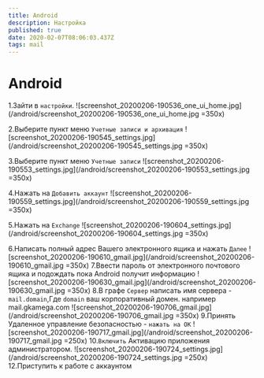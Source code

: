 ```yaml
---
title: Android
description: Настройка
published: true
date: 2020-02-07T08:06:03.437Z
tags: mail
---
```


 # Android

1.Зайти в `настройки`.
![screenshot_20200206-190536_one_ui_home.jpg](/android/screenshot_20200206-190536_one_ui_home.jpg =350x)

2.Выберите пункт меню `Учетные записи и архивация`
![screenshot_20200206-190545_settings.jpg](/android/screenshot_20200206-190545_settings.jpg =350x)

3.Выберите пункт меню `Учетные записи`
![screenshot_20200206-190553_settings.jpg](/android/screenshot_20200206-190553_settings.jpg =350x)

4.Нажать на `Добавить аккаунт`
![screenshot_20200206-190559_settings.jpg](/android/screenshot_20200206-190559_settings.jpg =350x)

5.Нажать на `Exchange`
![screenshot_20200206-190604_settings.jpg](/android/screenshot_20200206-190604_settings.jpg =350x)

6.Написать полный адрес Вашего электронного ящика и нажать `Далее`
![screenshot_20200206-190610_gmail.jpg](/android/screenshot_20200206-190610_gmail.jpg =350x)
7.Ввести пароль от электронного почтового ящика и подождать пока Android получит информацию
![screenshot_20200206-190630_gmail.jpg](/android/screenshot_20200206-190630_gmail.jpg =350x)
8.В графе `Сервер` написать имя сервера - `mail.domain`,Где `domain` ваш корпоративный домен. например mail.gkamega.com
![screenshot_20200206-190706_gmail.jpg](/android/screenshot_20200206-190706_gmail.jpg =350x)
9.Принять Удаленное управление безопасностью - `нажать на OK`
![screenshot_20200206-190717_gmail.jpg](/android/screenshot_20200206-190717_gmail.jpg =250x)
10.`Включить` Активацию приложения администратором.
![screenshot_20200206-190724_settings.jpg](/android/screenshot_20200206-190724_settings.jpg =250x)
12.Приступить к работе с аккаунтом









